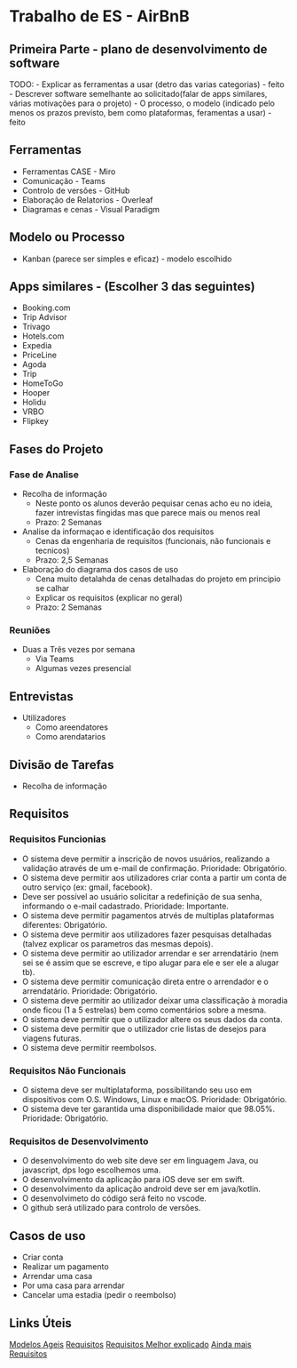 # Trabalho de ES - AirBnB

## Primeira Parte - plano de desenvolvimento de software

TODO:
    - Explicar as ferramentas a usar (detro das varias categorias) - feito 
    - Descrever software semelhante ao solicitado(falar de apps similares, várias motivações para o projeto) 
    - O processo, o modelo (indicado pelo menos os prazos previsto, bem como plataformas, feramentas a usar) - feito


## Ferramentas

- Ferramentas CASE - Miro
- Comunicação - Teams
- Controlo de versões - GitHub
- Elaboração de Relatorios - Overleaf
- Diagramas e cenas - Visual Paradigm 

## Modelo ou Processo 

- Kanban (parece ser simples e eficaz) - modelo escolhido 

## Apps similares - (Escolher 3 das seguintes)

- Booking.com
- Trip Advisor
- Trivago
- Hotels.com
- Expedia
- PriceLine
- Agoda
- Trip
- HomeToGo
- Hooper
- Holidu
- VRBO
- Flipkey

## Fases do Projeto

### Fase de Analise

- Recolha de informação
    - Neste ponto os alunos deverão pequisar cenas acho eu no ideia, fazer intrevistas fingidas mas que parece mais ou menos real 
    - Prazo: 2 Semanas
- Analise da informaçao e identificação dos requisitos
    - Cenas da engenharia de requisitos (funcionais, não funcionais e tecnicos)
    - Prazo: 2,5 Semanas
- Elaboração do diagrama dos casos de uso 
    - Cena muito detalahda de cenas detalhadas do projeto em principio se calhar
    - Explicar os requisitos (explicar no geral)
    - Prazo: 2 Semanas

### Reuniões

- Duas a Três vezes por semana 
    - Via Teams
    - Algumas vezes presencial

## Entrevistas

- Utilizadores
    - Como areendatores
    - Como arendatarios


## Divisão de Tarefas

- Recolha de informação

## Requisitos

### Requisitos Funcionias

- O sistema deve permitir a inscrição de novos usuários, realizando a validação através de um e-mail de confirmação. Prioridade: Obrigatório.
- O sistema deve permitir aos utilizadores criar conta a partir um conta de outro serviço (ex: gmail, facebook).
- Deve ser possível ao usuário solicitar a redefinição de sua senha, informando o e-mail cadastrado. Prioridade: Importante.
- O sistema deve permitir pagamentos atrvés de multiplas plataformas diferentes: Obrigatório.
- O sistema deve permitir aos utilizadores fazer pesquisas detalhadas (talvez explicar os parametros das mesmas depois).
- O sistema deve permitir ao utilizador arrendar e ser arrendatário (nem sei se é assim que se escreve, e tipo alugar para ele e ser ele a alugar tb).
- O sistema deve permitir comunicação direta entre o arrendador e o arrendatário. Prioridade: Obrigatório.
- O sistema deve permitir ao utilizador deixar uma classificação à moradia onde ficou (1 a 5 estrelas) bem como comentários sobre a mesma.
- O sistema deve permitir que o utilizador altere os seus dados da conta.
- O sistema deve permitir que o utilizador crie listas de desejos para viagens futuras.
- O sistema deve permitir reembolsos.

### Requisitos Não Funcionais

- O sistema deve ser multiplataforma, possibilitando seu uso em dispositivos com O.S. Windows, Linux e macOS. Prioridade: Obrigatório.
- O sistema deve ter garantida uma disponibilidade maior que 98.05%. Prioridade: Obrigatório.

### Requisitos de Desenvolvimento

- O desenvolvimento do web site deve ser em linguagem Java, ou javascript, dps logo escolhemos uma.
- O desenvolvimento da aplicação para iOS deve ser em swift.
- O desenvolvimento da aplicação android deve ser em java/kotlin.
- O desenvolvimeto do código será feito no vscode.
- O github será utilizado para controlo de versões.

## Casos de uso
- Criar conta
- Realizar um pagamento
- Arrendar uma casa
- Por uma casa para arrendar
- Cancelar uma estadia (pedir o reembolso)

## Links Úteis 

[Modelos Ageis](https://www.projectbuilder.com.br/blog/quais-sao-os-principais-tipos-de-metodos-ageis/)
[Requisitos](https://enkonix.com/blog/functional-requirements-vs-non-functional/)
[Requisitos Melhor explicado](https://pt.linkedin.com/pulse/requisitos-funcionais-e-n%C3%A3o-v%C3%A2nia-porto-da-silva)
[Ainda mais Requisitos](https://codificar.com.br/requisitos-funcionais-nao-funcionais/#:~:text=Um%20requisito%20funcional%20define%2Dse,listas%2C%20emiss%C3%A3o%20de%20relat%C3%B3rios%20etc.)